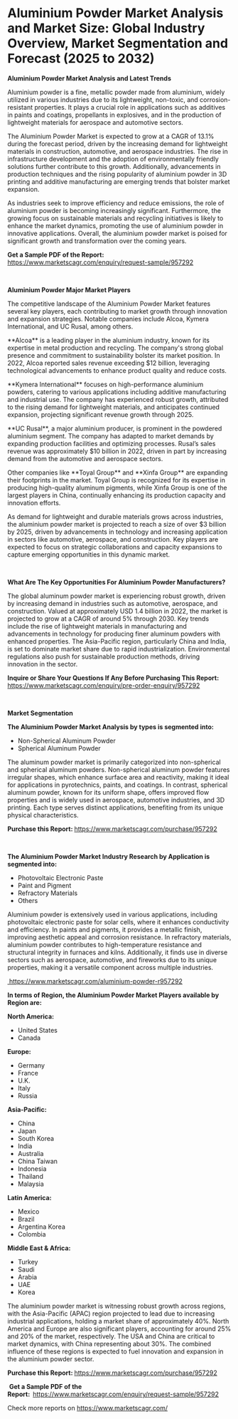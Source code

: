 <p><h1>Aluminium Powder Market Analysis and Market Size: Global Industry Overview, Market Segmentation and Forecast (2025 to 2032)</h1></p><p><strong>Aluminium Powder Market Analysis and Latest Trends</strong></p>
<p><p>Aluminium powder is a fine, metallic powder made from aluminium, widely utilized in various industries due to its lightweight, non-toxic, and corrosion-resistant properties. It plays a crucial role in applications such as additives in paints and coatings, propellants in explosives, and in the production of lightweight materials for aerospace and automotive sectors.</p><p>The Aluminium Powder Market is expected to grow at a CAGR of 13.1% during the forecast period, driven by the increasing demand for lightweight materials in construction, automotive, and aerospace industries. The rise in infrastructure development and the adoption of environmentally friendly solutions further contribute to this growth. Additionally, advancements in production techniques and the rising popularity of aluminium powder in 3D printing and additive manufacturing are emerging trends that bolster market expansion. </p><p>As industries seek to improve efficiency and reduce emissions, the role of aluminium powder is becoming increasingly significant. Furthermore, the growing focus on sustainable materials and recycling initiatives is likely to enhance the market dynamics, promoting the use of aluminium powder in innovative applications. Overall, the aluminium powder market is poised for significant growth and transformation over the coming years.</p></p>
<p><strong>Get a Sample PDF of the Report:&nbsp;</strong> <a href="https://www.marketscagr.com/enquiry/request-sample/957292?utm_campaign=2194&utm_medium=2&utm_source=Github&utm_content=ia&utm_term=07032025&utm_id=aluminium-powder">https://www.marketscagr.com/enquiry/request-sample/957292</a></p>
<p>&nbsp;</p>
<p><strong>Aluminium Powder Major Market Players</strong></p>
<p><p>The competitive landscape of the Aluminium Powder Market features several key players, each contributing to market growth through innovation and expansion strategies. Notable companies include Alcoa, Kymera International, and UC Rusal, among others.</p><p>**Alcoa** is a leading player in the aluminium industry, known for its expertise in metal production and recycling. The company's strong global presence and commitment to sustainability bolster its market position. In 2022, Alcoa reported sales revenue exceeding $12 billion, leveraging technological advancements to enhance product quality and reduce costs.</p><p>**Kymera International** focuses on high-performance aluminium powders, catering to various applications including additive manufacturing and industrial use. The company has experienced robust growth, attributed to the rising demand for lightweight materials, and anticipates continued expansion, projecting significant revenue growth through 2025.</p><p>**UC Rusal**, a major aluminium producer, is prominent in the powdered aluminium segment. The company has adapted to market demands by expanding production facilities and optimizing processes. Rusal’s sales revenue was approximately $10 billion in 2022, driven in part by increasing demand from the automotive and aerospace sectors.</p><p>Other companies like **Toyal Group** and **Xinfa Group** are expanding their footprints in the market. Toyal Group is recognized for its expertise in producing high-quality aluminum pigments, while Xinfa Group is one of the largest players in China, continually enhancing its production capacity and innovation efforts.</p><p>As demand for lightweight and durable materials grows across industries, the aluminium powder market is projected to reach a size of over $3 billion by 2025, driven by advancements in technology and increasing application in sectors like automotive, aerospace, and construction. Key players are expected to focus on strategic collaborations and capacity expansions to capture emerging opportunities in this dynamic market.</p></p>
<p>&nbsp;</p>
<p><strong>What Are The Key Opportunities For Aluminium Powder Manufacturers?</strong></p>
<p><p>The global aluminum powder market is experiencing robust growth, driven by increasing demand in industries such as automotive, aerospace, and construction. Valued at approximately USD 1.4 billion in 2022, the market is projected to grow at a CAGR of around 5% through 2030. Key trends include the rise of lightweight materials in manufacturing and advancements in technology for producing finer aluminum powders with enhanced properties. The Asia-Pacific region, particularly China and India, is set to dominate market share due to rapid industrialization. Environmental regulations also push for sustainable production methods, driving innovation in the sector.</p></p>
<p><strong>Inquire or Share Your Questions If Any Before Purchasing This Report:</strong> <a href="https://www.marketscagr.com/enquiry/pre-order-enquiry/957292?utm_campaign=2194&utm_medium=2&utm_source=Github&utm_content=ia&utm_term=07032025&utm_id=aluminium-powder">https://www.marketscagr.com/enquiry/pre-order-enquiry/957292</a></p>
<p>&nbsp;</p>
<p><strong>Market Segmentation</strong></p>
<p><strong>The Aluminium Powder Market Analysis by types is segmented into:</strong></p>
<p><ul><li>Non-Spherical Aluminum Powder</li><li>Spherical Aluminum Powder</li></ul></p>
<p><p>The aluminum powder market is primarily categorized into non-spherical and spherical aluminum powders. Non-spherical aluminum powder features irregular shapes, which enhance surface area and reactivity, making it ideal for applications in pyrotechnics, paints, and coatings. In contrast, spherical aluminum powder, known for its uniform shape, offers improved flow properties and is widely used in aerospace, automotive industries, and 3D printing. Each type serves distinct applications, benefiting from its unique physical characteristics.</p></p>
<p><strong>Purchase this Report:&nbsp;</strong><a href="https://www.marketscagr.com/purchase/957292?utm_campaign=2194&utm_medium=2&utm_source=Github&utm_content=ia&utm_term=07032025&utm_id=aluminium-powder">https://www.marketscagr.com/purchase/957292</a></p>
<p>&nbsp;</p>
<p><strong>The Aluminium Powder Market Industry Research by Application is segmented into:</strong></p>
<p><ul><li>Photovoltaic Electronic Paste</li><li>Paint and Pigment</li><li>Refractory Materials</li><li>Others</li></ul></p>
<p><p>Aluminium powder is extensively used in various applications, including photovoltaic electronic paste for solar cells, where it enhances conductivity and efficiency. In paints and pigments, it provides a metallic finish, improving aesthetic appeal and corrosion resistance. In refractory materials, aluminium powder contributes to high-temperature resistance and structural integrity in furnaces and kilns. Additionally, it finds use in diverse sectors such as aerospace, automotive, and fireworks due to its unique properties, making it a versatile component across multiple industries.</p></p>
<p><a href="https://www.marketscagr.com/aluminium-powder-r957292?utm_campaign=2194&utm_medium=2&utm_source=Github&utm_content=ia&utm_term=07032025&utm_id=aluminium-powder">&nbsp;https://www.marketscagr.com/aluminium-powder-r957292</a></p>
<p><strong>In terms of Region, the Aluminium Powder Market Players available by Region are:</strong></p>
<p>
    <p> <strong> North America: </strong>
        <ul>
            <li>United States</li>
            <li>Canada</li>
        </ul>
        </p> 
    <p> <strong> Europe: </strong>
        <ul>
            <li>Germany</li>
            <li>France</li>
            <li>U.K.</li>
            <li>Italy</li>
            <li>Russia</li>
        </ul>
        </p> 
    <p> <strong> Asia-Pacific: </strong>
        <ul>
            <li>China</li>
            <li>Japan</li>
            <li>South Korea</li>
            <li>India</li>
            <li>Australia</li>
            <li>China Taiwan</li>
            <li>Indonesia</li>
            <li>Thailand</li>
            <li>Malaysia</li>
        </ul>
        </p> 
    <p> <strong> Latin America: </strong>
        <ul>
            <li>Mexico</li>
            <li>Brazil</li>
            <li>Argentina Korea</li>
            <li>Colombia</li>
        </ul>
        </p> 
    <p> <strong> Middle East & Africa: </strong>
        <ul>
            <li>Turkey</li>
            <li>Saudi</li>
            <li>Arabia</li>
            <li>UAE</li>
            <li>Korea</li>
        </ul>
    </p>
    </p>
<p><p>The aluminium powder market is witnessing robust growth across regions, with the Asia-Pacific (APAC) region projected to lead due to increasing industrial applications, holding a market share of approximately 40%. North America and Europe are also significant players, accounting for around 25% and 20% of the market, respectively. The USA and China are critical to market dynamics, with China representing about 30%. The combined influence of these regions is expected to fuel innovation and expansion in the aluminium powder sector.</p></p>
<p><strong>Purchase this Report: </strong><a href="https://www.marketscagr.com/purchase/957292?utm_campaign=2194&utm_medium=2&utm_source=Github&utm_content=ia&utm_term=07032025&utm_id=aluminium-powder">https://www.marketscagr.com/purchase/957292</a></p>
<p>&nbsp;<strong>Get a Sample PDF of the Report:&nbsp;&nbsp;</strong><a href="https://www.marketscagr.com/enquiry/request-sample/957292?utm_campaign=2194&utm_medium=2&utm_source=Github&utm_content=ia&utm_term=07032025&utm_id=aluminium-powder">https://www.marketscagr.com/enquiry/request-sample/957292</a></p>
<p><strong></strong></p>
<p>Check more reports on <a href="https://www.marketscagr.com/?utm_campaign=2194&utm_medium=2&utm_source=Github&utm_content=ia&utm_term=07032025&utm_id=aluminium-powder">https://www.marketscagr.com/</a></p>